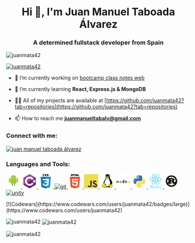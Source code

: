 <h1 align="center">Hi 👋, I'm Juan Manuel Taboada Álvarez</h1>
<h3 align="center">A determined fullstack developer from Spain</h3>

<p align="left"> <img src="https://komarev.com/ghpvc/?username=juanmata42&label=Profile%20views&color=0e75b6&style=flat" alt="juanmata42" /> </p>

<p align="left"> <a href="https://github.com/ryo-ma/github-profile-trophy"><img src="https://github-profile-trophy.vercel.app/?username=juanmata42" alt="juanmata42" /></a> </p>

- 🔭 I’m currently working on [bootcamp class notes web](https://github.com/juanmata42/web_apuntes)

- 🌱 I’m currently learning **React, Express.js & MongoDB**

- 👨‍💻 All of my projects are available at [https://github.com/juanmata42?tab=repositories](https://github.com/juanmata42?tab=repositories)

- 📫 How to reach me **juanmanueltabalv@gmail.com**

<h3 align="left">Connect with me:</h3>
<p align="left">
<a href="https://linkedin.com/in/juan manuel taboada álvarez" target="blank"><img align="center" src="https://raw.githubusercontent.com/rahuldkjain/github-profile-readme-generator/master/src/images/icons/Social/linked-in-alt.svg" alt="juan manuel taboada álvarez" height="30" width="40" /></a>
</p>

<h3 align="left">Languages and Tools:</h3>
<p align="left"> <a href="https://developer.android.com" target="_blank"> <img src="https://raw.githubusercontent.com/devicons/devicon/master/icons/android/android-original-wordmark.svg" alt="android" width="40" height="40"/> </a> <a href="https://www.w3schools.com/cs/" target="_blank"> <img src="https://raw.githubusercontent.com/devicons/devicon/master/icons/csharp/csharp-original.svg" alt="csharp" width="40" height="40"/> </a> <a href="https://www.w3schools.com/css/" target="_blank"> <img src="https://raw.githubusercontent.com/devicons/devicon/master/icons/css3/css3-original-wordmark.svg" alt="css3" width="40" height="40"/> </a> <a href="https://git-scm.com/" target="_blank"> <img src="https://www.vectorlogo.zone/logos/git-scm/git-scm-icon.svg" alt="git" width="40" height="40"/> </a> <a href="https://www.w3.org/html/" target="_blank"> <img src="https://raw.githubusercontent.com/devicons/devicon/master/icons/html5/html5-original-wordmark.svg" alt="html5" width="40" height="40"/> </a> <a href="https://developer.mozilla.org/en-US/docs/Web/JavaScript" target="_blank"> <img src="https://raw.githubusercontent.com/devicons/devicon/master/icons/javascript/javascript-original.svg" alt="javascript" width="40" height="40"/> </a> <a href="https://www.linux.org/" target="_blank"> <img src="https://raw.githubusercontent.com/devicons/devicon/master/icons/linux/linux-original.svg" alt="linux" width="40" height="40"/> </a> <a href="https://nodejs.org" target="_blank"> <img src="https://raw.githubusercontent.com/devicons/devicon/master/icons/nodejs/nodejs-original-wordmark.svg" alt="nodejs" width="40" height="40"/> </a> <a href="https://www.python.org" target="_blank"> <img src="https://raw.githubusercontent.com/devicons/devicon/master/icons/python/python-original.svg" alt="python" width="40" height="40"/> </a> <a href="https://reactjs.org/" target="_blank"> <img src="https://raw.githubusercontent.com/devicons/devicon/master/icons/react/react-original-wordmark.svg" alt="react" width="40" height="40"/> </a> <a href="https://www.rust-lang.org" target="_blank"> <img src="https://raw.githubusercontent.com/devicons/devicon/master/icons/rust/rust-plain.svg" alt="rust" width="40" height="40"/> </a> <a href="https://unity.com/" target="_blank"> <img src="https://www.vectorlogo.zone/logos/unity3d/unity3d-icon.svg" alt="unity" width="40" height="40"/> </a> </p>
[![Codewars](https://www.codewars.com/users/juanmata42/badges/large)](https://www.codewars.com/users/juanmata42)
<p><img align="left" src="https://github-readme-stats.vercel.app/api/top-langs?username=juanmata42&show_icons=true&locale=en&layout=compact" alt="juanmata42" /></p>

<p>&nbsp;<img align="center" src="https://github-readme-stats.vercel.app/api?username=juanmata42&show_icons=true&locale=en" alt="juanmata42" /></p>

<p><img align="center" src="https://github-readme-streak-stats.herokuapp.com/?user=juanmata42&" alt="juanmata42" /></p>
